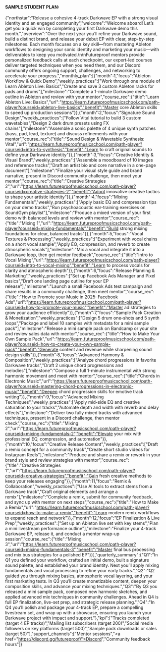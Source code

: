 #### SAMPLE STUDENT PLAN:

{"northstar":"Release a cohesive 4-track Darkwave EP with a strong visual identity and an engaged community","welcome":"Welcome aboard! Let’s get you a quick win by completing your first Darkwave demo this month.","overview":"Over the next year you’ll refine your Darkwave sound, build a distinct brand, and release your debut EP with clear, step-by-step milestones. Each month focuses on a key skill—from mastering Ableton workflows to designing your sonic identity and marketing your music—with deliverables to keep you motivated.\n\nFutureproof mentors provide personalized feedback calls at each checkpoint, our expert-led courses deliver targeted techniques when you need them, and our Discord community offers ongoing support, challenges, and networking to accelerate your progress.","monthly_plan":[{"month":1,"focus":"Ableton Workflow & Quick Demo","weekly_practices":["Work through one module of Learn Ableton Live: Basics","Create and save 3 custom Ableton racks for pads and drums"],"milestone":"Complete a 1-minute Darkwave demo outline in Ableton and review with your mentor","course_rec":{"title":"Learn Ableton Live: Basics","url":"https://learn.futureproofmusicschool.com/path-player?courseid=ableton-live-basics","benefit":"Master core Ableton skills to speed up production sessions"}},{"month":2,"focus":"Signature Sound Design","weekly_practices":["Follow Vital tutorial to build 3 custom wavetables","Design 2 dark drum presets using FX chains"],"milestone":"Assemble a sonic palette of 4 unique synth patches (bass, pad, lead, texture) and discuss refinements with your mentor","course_rec":{"title":"Sound Design & Wavetable Synthesis: Vital","url":"https://learn.futureproofmusicschool.com/path-player?courseid=intro-to-synthesis","benefit":"Learn to craft original sounds to define your Darkwave identity"}},{"month":3,"focus":"Creative Identity & Visual Brand","weekly_practices":["Assemble a moodboard of 10 images and reference tracks","Draft an artist bio and core narrative in a one-page document"],"milestone":"Finalize your visual style guide and brand narrative, present in Discord community challenge, then meet your mentor","course_rec":{"title":"Creative Strategies 2","url":"https://learn.futureproofmusicschool.com/path-player?courseid=creative-strategies-2","benefit":"Adopt innovative creative tactics to shape your artistic identity"}},{"month":4,"focus":"Mixing Fundamentals","weekly_practices":["Apply basic EQ and compression tips on your demo tracks","Run psychoacoustic ear-training exercises on SoundGym playlist"],"milestone":"Produce a mixed version of your first demo with balanced levels and review with mentor","course_rec":{"title":"Mixing 1","url":"https://learn.futureproofmusicschool.com/path-player?courseid=mixing-fundamentals","benefit":"Build strong mixing foundations for clear, balanced tracks"}},{"month":5,"focus":"Vocal Textures & Processing","weekly_practices":["Experiment with vocal chains on a short vocal sample","Apply EQ, compression, and reverb to create atmospheric vocals"],"milestone":"Mix a vocal and integrate it into a Darkwave loop, then get mentor feedback","course_rec":{"title":"Intro to Vocal Mixing","url":"https://learn.futureproofmusicschool.com/path-player?courseid=intro-to-vocal-mixing","benefit":"Learn to process vocals for clarity and atmospheric depth"}},{"month":6,"focus":"Release Planning & Marketing","weekly_practices":["Set up Facebook Ads Manager and Pixel basics","Draft one landing page outline for your EP release"],"milestone":"Launch a small Facebook Ads test campaign and share results in a community challenge, then meet mentor","course_rec":{"title":"How to Promote your Music in 2025: Facebook Ads","url":"https://learn.futureproofmusicschool.com/path-player?courseid=how-to-promote-your-music","benefit":"Master ad strategies to grow your audience efficiently"}},{"month":7,"focus":"Sample Pack Creation & Monetization","weekly_practices":["Design 5 drum one-shots and 5 synth loops","Package and label 10 samples with metadata for a mini sample pack"],"milestone":"Release a mini sample pack on Bandcamp or your site and review sales data with mentor","course_rec":{"title":"How to Make Your Own Sample Pack","url":"https://learn.futureproofmusicschool.com/path-player?courseid=how-to-create-your-own-sample-pack","benefit":"Generate content and revenue while sharpening sound design skills"}},{"month":8,"focus":"Advanced Harmony & Composition","weekly_practices":["Analyze chord progressions in favorite Darkwave tracks","Draft 2 unique chord progressions and melodies"],"milestone":"Compose a full 1-minute instrumental with strong harmonic movement and meet with mentor","course_rec":{"title":"Chords in Electronic Music","url":"https://learn.futureproofmusicschool.com/path-player?courseid=mastering-chord-progressions-in-electronic-music","benefit":"Deepen chord progression skills for emotive track writing"}},{"month":9,"focus":"Advanced Mixing Techniques","weekly_practices":["Apply mid-side EQ and creative saturation to your tracks","Automate depth and width with reverb and delay effects"],"milestone":"Deliver two fully mixed tracks with advanced techniques, present in a Discord challenge, then mentor check","course_rec":{"title":"Mixing 2","url":"https://learn.futureproofmusicschool.com/path-player?courseid=mixing-fundamentals-2","benefit":"Elevate your mix with professional EQ, compression, and automation"}},{"month":10,"focus":"Creative Release Content","weekly_practices":["Draft a remix concept for a community track","Create short studio videos for Instagram Reels"],"milestone":"Produce and share a remix or rework in your brand style and review strategies with mentor","course_rec":{"title":"Creative Strategies 1","url":"https://learn.futureproofmusicschool.com/path-player?courseid=creative-strategies","benefit":"Gain fresh creative methods to keep your releases engaging"}},{"month":11,"focus":"Remix & Collaboration","weekly_practices":["Use AI tools to extract stems from a Darkwave track","Craft original elements and arrange a remix"],"milestone":"Complete a remix, submit for community feedback, and sync up with mentor on next steps","course_rec":{"title":"How to Make a Remix","url":"https://learn.futureproofmusicschool.com/path-player?courseid=how-to-make-a-remix","benefit":"Learn modern remix workflows to expand reach and network"}},{"month":12,"focus":"EP Finalization & Live Prep","weekly_practices":["Set up an Ableton live set with key stems","Plan a mini livestream performance outline"],"milestone":"Finalize your 4-track Darkwave EP, release it, and conduct a mentor wrap-up session","course_rec":{"title":"Mixing 3","url":"https://learn.futureproofmusicschool.com/path-player?courseid=mixing-fundamentals-3","benefit":"Master final bus processing and mix bus strategies for a polished EP"}}],"quarterly_summary":{"Q1":"In Q1 you defined your workflow, crafted an initial demo, built a signature sound palette, and established your brand identity. Next you’ll apply mixing fundamentals and vocal processing to refine your early tracks.","Q2":"Q2 guided you through mixing basics, atmospheric vocal layering, and your first marketing tests. In Q3 you’ll create monetizable content, deepen your composition skills, and advance your mixing techniques.","Q3":"By Q3 you released a mini sample pack, composed new harmonic sketches, and applied advanced mix techniques in community challenges. Ahead in Q4 is full EP finalization, live-set prep, and strategic release planning.","Q4":"In Q4 you’ll polish and package your 4-track EP, prepare a compelling livestream set, and wrap up with a showcase, ensuring you launch your Darkwave project with impact and support."},"kpi":["Tracks completed (target 4 EP tracks)","Mailing list subscribers (target 200)","Social media followers on key platforms (target 500)","Sample pack downloads or sales (target 50)"],"support_channels":["Mentor sessions","<a href=\"https://discord.gg/futureproof\">Discord</a>","Community feedback hours"]}



